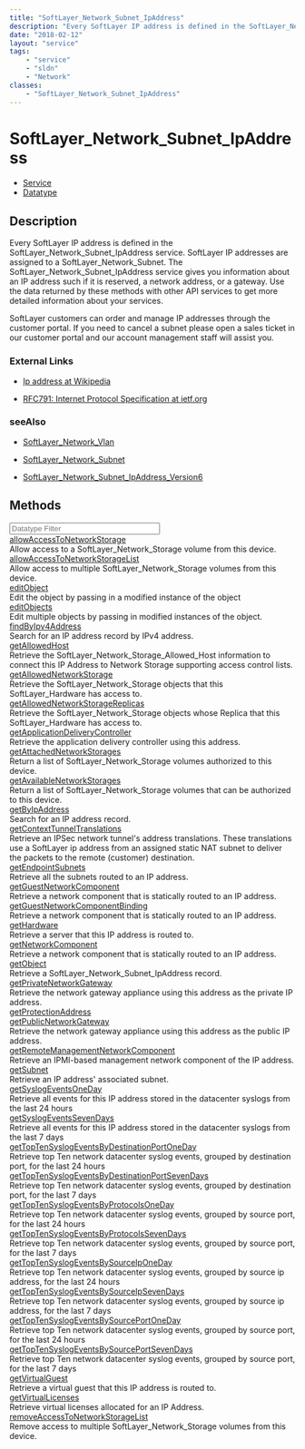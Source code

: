 ```yaml
---
title: "SoftLayer_Network_Subnet_IpAddress"
description: "Every SoftLayer IP address is defined in the SoftLayer_Network_Subnet_IpAddress service. SoftLayer IP addresses are assi... "
date: "2018-02-12"
layout: "service"
tags:
    - "service"
    - "sldn"
    - "Network"
classes:
    - "SoftLayer_Network_Subnet_IpAddress"
---
```

# SoftLayer_Network_Subnet_IpAddress
<div id='service-datatype'>
    <ul id='sldn-reference-tabs'>
    <li id='service'> <a href='/reference/services/SoftLayer_Network_Subnet_IpAddress' >Service</a></li>    <li id='datatype'> <a href='/reference/datatypes/SoftLayer_Network_Subnet_IpAddress' >Datatype</a></li>
    </ul>
</div>

## Description
Every SoftLayer IP address is defined in the SoftLayer_Network_Subnet_IpAddress service. SoftLayer IP addresses are assigned to a SoftLayer_Network_Subnet.  The SoftLayer_Network_Subnet_IpAddress service gives you information about an IP address such if it is reserved, a network address, or a gateway.  Use the data returned by these methods with other API services to get more detailed information about your services. 

SoftLayer customers can order and manage IP addresses through the customer portal. If you need to cancel a subnet please open a sales ticket in our customer portal and our account management staff will assist you. 

### External Links


* [Ip address at Wikipedia](http://en.wikipedia.org/wiki/Ip_address)


* [RFC791: Internet Protocol Specification at ietf.org](http://tools.ietf.org/html/rfc791)




### seeAlso

* [SoftLayer_Network_Vlan](/reference/services/SoftLayer_Network_Vlan )


* [SoftLayer_Network_Subnet](/reference/services/SoftLayer_Network_Subnet )


* [SoftLayer_Network_Subnet_IpAddress_Version6](/reference/datatypes/SoftLayer_Network_Subnet_IpAddress_Version6 )


        
<div id="properties" class="content">
    <h2>Methods</h2>
    <div class="view-filters">
        <div class="clearfix">
            <div class="search-input-box">
                <input placeholder="Datatype Filter" onkeyup="titleSearch(inputId='edit-combine', divId='method-div', elementClass='method-row')" 
                    type="text" id="edit-combine" value="" size="30" maxlength="128" class="form-text">
            </div>
        </div>
    </div>
    <div id="method-div">
            <div class="method-row">
                        <span class='view-field-title'><a href='/reference/services/SoftLayer_Network_Subnet_IpAddress/allowAccessToNetworkStorage'> allowAccessToNetworkStorage</a> </span>
            <div class='views-field-body'>Allow access to a SoftLayer_Network_Storage volume from this device. </div>
        </div>
            <div class="method-row">
                        <span class='view-field-title'><a href='/reference/services/SoftLayer_Network_Subnet_IpAddress/allowAccessToNetworkStorageList'> allowAccessToNetworkStorageList</a> </span>
            <div class='views-field-body'>Allow access to multiple SoftLayer_Network_Storage volumes from this device. </div>
        </div>
            <div class="method-row">
                        <span class='view-field-title'><a href='/reference/services/SoftLayer_Network_Subnet_IpAddress/editObject'> editObject</a> </span>
            <div class='views-field-body'>Edit the object by passing in a modified instance of the object</div>
        </div>
            <div class="method-row">
                        <span class='view-field-title'><a href='/reference/services/SoftLayer_Network_Subnet_IpAddress/editObjects'> editObjects</a> </span>
            <div class='views-field-body'>Edit multiple objects by passing in modified instances of the object.</div>
        </div>
            <div class="method-row">
                        <span class='view-field-title'><a href='/reference/services/SoftLayer_Network_Subnet_IpAddress/findByIpv4Address'> findByIpv4Address</a> </span>
            <div class='views-field-body'>Search for an IP address record by IPv4 address.</div>
        </div>
            <div class="method-row">
                        <span class='view-field-title'><a href='/reference/services/SoftLayer_Network_Subnet_IpAddress/getAllowedHost'> getAllowedHost</a> </span>
            <div class='views-field-body'>Retrieve the SoftLayer_Network_Storage_Allowed_Host information to connect this IP Address to Network Storage supporting access control lists.</div>
        </div>
            <div class="method-row">
                        <span class='view-field-title'><a href='/reference/services/SoftLayer_Network_Subnet_IpAddress/getAllowedNetworkStorage'> getAllowedNetworkStorage</a> </span>
            <div class='views-field-body'>Retrieve the SoftLayer_Network_Storage objects that this SoftLayer_Hardware has access to.</div>
        </div>
            <div class="method-row">
                        <span class='view-field-title'><a href='/reference/services/SoftLayer_Network_Subnet_IpAddress/getAllowedNetworkStorageReplicas'> getAllowedNetworkStorageReplicas</a> </span>
            <div class='views-field-body'>Retrieve the SoftLayer_Network_Storage objects whose Replica that this SoftLayer_Hardware has access to.</div>
        </div>
            <div class="method-row">
                        <span class='view-field-title'><a href='/reference/services/SoftLayer_Network_Subnet_IpAddress/getApplicationDeliveryController'> getApplicationDeliveryController</a> </span>
            <div class='views-field-body'>Retrieve the application delivery controller using this address.</div>
        </div>
            <div class="method-row">
                        <span class='view-field-title'><a href='/reference/services/SoftLayer_Network_Subnet_IpAddress/getAttachedNetworkStorages'> getAttachedNetworkStorages</a> </span>
            <div class='views-field-body'>Return a list of SoftLayer_Network_Storage volumes authorized to this device. </div>
        </div>
            <div class="method-row">
                        <span class='view-field-title'><a href='/reference/services/SoftLayer_Network_Subnet_IpAddress/getAvailableNetworkStorages'> getAvailableNetworkStorages</a> </span>
            <div class='views-field-body'>Return a list of SoftLayer_Network_Storage volumes that can be authorized to this device. </div>
        </div>
            <div class="method-row">
                        <span class='view-field-title'><a href='/reference/services/SoftLayer_Network_Subnet_IpAddress/getByIpAddress'> getByIpAddress</a> </span>
            <div class='views-field-body'>Search for an IP address record.</div>
        </div>
            <div class="method-row">
                        <span class='view-field-title'><a href='/reference/services/SoftLayer_Network_Subnet_IpAddress/getContextTunnelTranslations'> getContextTunnelTranslations</a> </span>
            <div class='views-field-body'>Retrieve an IPSec network tunnel's address translations. These translations use a SoftLayer ip address from an assigned static NAT subnet to deliver the packets to the remote (customer) destination.</div>
        </div>
            <div class="method-row">
                        <span class='view-field-title'><a href='/reference/services/SoftLayer_Network_Subnet_IpAddress/getEndpointSubnets'> getEndpointSubnets</a> </span>
            <div class='views-field-body'>Retrieve all the subnets routed to an IP address.</div>
        </div>
            <div class="method-row">
                        <span class='view-field-title'><a href='/reference/services/SoftLayer_Network_Subnet_IpAddress/getGuestNetworkComponent'> getGuestNetworkComponent</a> </span>
            <div class='views-field-body'>Retrieve a network component that is statically routed to an IP address.</div>
        </div>
            <div class="method-row">
                        <span class='view-field-title'><a href='/reference/services/SoftLayer_Network_Subnet_IpAddress/getGuestNetworkComponentBinding'> getGuestNetworkComponentBinding</a> </span>
            <div class='views-field-body'>Retrieve a network component that is statically routed to an IP address.</div>
        </div>
            <div class="method-row">
                        <span class='view-field-title'><a href='/reference/services/SoftLayer_Network_Subnet_IpAddress/getHardware'> getHardware</a> </span>
            <div class='views-field-body'>Retrieve a server that this IP address is routed to.</div>
        </div>
            <div class="method-row">
                        <span class='view-field-title'><a href='/reference/services/SoftLayer_Network_Subnet_IpAddress/getNetworkComponent'> getNetworkComponent</a> </span>
            <div class='views-field-body'>Retrieve a network component that is statically routed to an IP address.</div>
        </div>
            <div class="method-row">
                        <span class='view-field-title'><a href='/reference/services/SoftLayer_Network_Subnet_IpAddress/getObject'> getObject</a> </span>
            <div class='views-field-body'>Retrieve a SoftLayer_Network_Subnet_IpAddress record.</div>
        </div>
            <div class="method-row">
                        <span class='view-field-title'><a href='/reference/services/SoftLayer_Network_Subnet_IpAddress/getPrivateNetworkGateway'> getPrivateNetworkGateway</a> </span>
            <div class='views-field-body'>Retrieve the network gateway appliance using this address as the private IP address.</div>
        </div>
            <div class="method-row">
                        <span class='view-field-title'><a href='/reference/services/SoftLayer_Network_Subnet_IpAddress/getProtectionAddress'> getProtectionAddress</a> </span>
            <div class='views-field-body'></div>
        </div>
            <div class="method-row">
                        <span class='view-field-title'><a href='/reference/services/SoftLayer_Network_Subnet_IpAddress/getPublicNetworkGateway'> getPublicNetworkGateway</a> </span>
            <div class='views-field-body'>Retrieve the network gateway appliance using this address as the public IP address.</div>
        </div>
            <div class="method-row">
                        <span class='view-field-title'><a href='/reference/services/SoftLayer_Network_Subnet_IpAddress/getRemoteManagementNetworkComponent'> getRemoteManagementNetworkComponent</a> </span>
            <div class='views-field-body'>Retrieve an IPMI-based management network component of the IP address.</div>
        </div>
            <div class="method-row">
                        <span class='view-field-title'><a href='/reference/services/SoftLayer_Network_Subnet_IpAddress/getSubnet'> getSubnet</a> </span>
            <div class='views-field-body'>Retrieve an IP address' associated subnet.</div>
        </div>
            <div class="method-row">
                        <span class='view-field-title'><a href='/reference/services/SoftLayer_Network_Subnet_IpAddress/getSyslogEventsOneDay'> getSyslogEventsOneDay</a> </span>
            <div class='views-field-body'>Retrieve all events for this IP address stored in the datacenter syslogs from the last 24 hours</div>
        </div>
            <div class="method-row">
                        <span class='view-field-title'><a href='/reference/services/SoftLayer_Network_Subnet_IpAddress/getSyslogEventsSevenDays'> getSyslogEventsSevenDays</a> </span>
            <div class='views-field-body'>Retrieve all events for this IP address stored in the datacenter syslogs from the last 7 days</div>
        </div>
            <div class="method-row">
                        <span class='view-field-title'><a href='/reference/services/SoftLayer_Network_Subnet_IpAddress/getTopTenSyslogEventsByDestinationPortOneDay'> getTopTenSyslogEventsByDestinationPortOneDay</a> </span>
            <div class='views-field-body'>Retrieve top Ten network datacenter syslog events, grouped by destination port, for the last 24 hours</div>
        </div>
            <div class="method-row">
                        <span class='view-field-title'><a href='/reference/services/SoftLayer_Network_Subnet_IpAddress/getTopTenSyslogEventsByDestinationPortSevenDays'> getTopTenSyslogEventsByDestinationPortSevenDays</a> </span>
            <div class='views-field-body'>Retrieve top Ten network datacenter syslog events, grouped by destination port, for the last 7 days</div>
        </div>
            <div class="method-row">
                        <span class='view-field-title'><a href='/reference/services/SoftLayer_Network_Subnet_IpAddress/getTopTenSyslogEventsByProtocolsOneDay'> getTopTenSyslogEventsByProtocolsOneDay</a> </span>
            <div class='views-field-body'>Retrieve top Ten network datacenter syslog events, grouped by source port, for the last 24 hours</div>
        </div>
            <div class="method-row">
                        <span class='view-field-title'><a href='/reference/services/SoftLayer_Network_Subnet_IpAddress/getTopTenSyslogEventsByProtocolsSevenDays'> getTopTenSyslogEventsByProtocolsSevenDays</a> </span>
            <div class='views-field-body'>Retrieve top Ten network datacenter syslog events, grouped by source port, for the last 7 days</div>
        </div>
            <div class="method-row">
                        <span class='view-field-title'><a href='/reference/services/SoftLayer_Network_Subnet_IpAddress/getTopTenSyslogEventsBySourceIpOneDay'> getTopTenSyslogEventsBySourceIpOneDay</a> </span>
            <div class='views-field-body'>Retrieve top Ten network datacenter syslog events, grouped by source ip address, for the last 24 hours</div>
        </div>
            <div class="method-row">
                        <span class='view-field-title'><a href='/reference/services/SoftLayer_Network_Subnet_IpAddress/getTopTenSyslogEventsBySourceIpSevenDays'> getTopTenSyslogEventsBySourceIpSevenDays</a> </span>
            <div class='views-field-body'>Retrieve top Ten network datacenter syslog events, grouped by source ip address, for the last 7 days</div>
        </div>
            <div class="method-row">
                        <span class='view-field-title'><a href='/reference/services/SoftLayer_Network_Subnet_IpAddress/getTopTenSyslogEventsBySourcePortOneDay'> getTopTenSyslogEventsBySourcePortOneDay</a> </span>
            <div class='views-field-body'>Retrieve top Ten network datacenter syslog events, grouped by source port, for the last 24 hours</div>
        </div>
            <div class="method-row">
                        <span class='view-field-title'><a href='/reference/services/SoftLayer_Network_Subnet_IpAddress/getTopTenSyslogEventsBySourcePortSevenDays'> getTopTenSyslogEventsBySourcePortSevenDays</a> </span>
            <div class='views-field-body'>Retrieve top Ten network datacenter syslog events, grouped by source port, for the last 7 days</div>
        </div>
            <div class="method-row">
                        <span class='view-field-title'><a href='/reference/services/SoftLayer_Network_Subnet_IpAddress/getVirtualGuest'> getVirtualGuest</a> </span>
            <div class='views-field-body'>Retrieve a virtual guest that this IP address is routed to.</div>
        </div>
            <div class="method-row">
                        <span class='view-field-title'><a href='/reference/services/SoftLayer_Network_Subnet_IpAddress/getVirtualLicenses'> getVirtualLicenses</a> </span>
            <div class='views-field-body'>Retrieve virtual licenses allocated for an IP Address.</div>
        </div>
            <div class="method-row">
                        <span class='view-field-title'><a href='/reference/services/SoftLayer_Network_Subnet_IpAddress/removeAccessToNetworkStorageList'> removeAccessToNetworkStorageList</a> </span>
            <div class='views-field-body'>Remove access to multiple SoftLayer_Network_Storage volumes from this device. </div>
        </div>
        </div>
</div>


